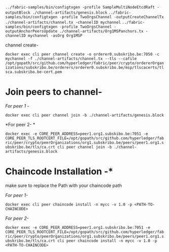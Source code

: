 
``../fabric-samples/bin/configtxgen -profile SampleMultiNodeEtcdRaft -outputBlock ./channel-artifacts/genesis.block``
``../fabric-samples/bin/configtxgen -profile TwoOrgsChannel -outputCreateChannelTx ./channel-artifacts/channel.tx -channelID mychannel``
``../fabric-samples/bin/configtxgen -profile TwoOrgsChannel -outputAnchorPeersUpdate ./channel-artifacts/Org1MSPanchors.tx -channelID mychannel -asOrg Org1MSP``


channel create-

``docker exec cli peer channel create -o orderer0.subskribo.be:7050 -c mychannel -f ./channel-artifacts/channel.tx --tls --cafile /opt/gopath/src/github.com/hyperledger/fabric/peer/crypto/ordererOrganizations/subskribo.be/orderers/orderer0.subskribo.be/msp/tlscacerts/tlsca.subskribo.be-cert.pem``

# Join peers to channel-

*For peer 1 -*

``docker exec cli peer channel join -b ./channel-artifacts/genesis.block``

*For peer 2- *

``docker exec -e CORE_PEER_ADDRESS=peer1.org1.subskibo.be:7051 -e CORE_PEER_TLS_ROOTCERT_FILE=/opt/gopath/src/github.com/hyperledger/fabric/peer/crypto/peerOrganizations/org1.subskribo.be/peers/peer1.org1.subskribo.be/tls/ca.crt cli peer channel join -b ./channel-artifacts/genesis.block``

# Chaincode Installation -*

make sure to replace the Path with your chaincode path

*For peer 1-*

``docker exec cli peer chaincode install -n mycc -v 1.0 -p <PATH-TO-CHAINCODE>``

*For peer 2-*

``docker exec -e CORE_PEER_ADDRESS=peer1.org1.subskribo.be:7051 -e CORE_PEER_TLS_ROOTCERT_FILE=/opt/gopath/src/github.com/hyperledger/fabric/peer/crypto/peerOrganizations/org1.subskribo.be/peers/peer1.org1.subskribo.be/tls/ca.crt cli peer chaincode install -n mycc -v 1.0 -p <PATH-TO-CHAINCODE>``

